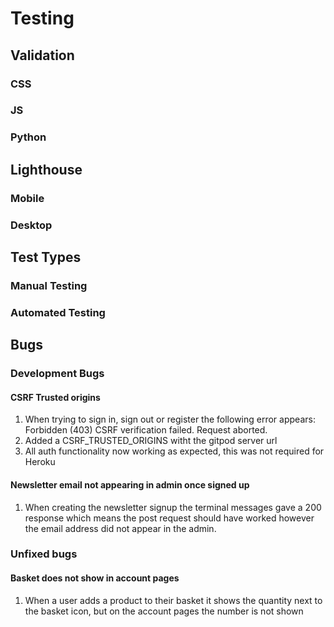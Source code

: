 # Testing

## Validation

### CSS

### JS

### Python

## Lighthouse

### Mobile

### Desktop

## Test Types

### Manual Testing

### Automated Testing

## Bugs

### Development Bugs

#### CSRF Trusted origins 
1. When trying to sign in, sign out or register the following error appears:
Forbidden (403)
CSRF verification failed. Request aborted.
2. Added a CSRF_TRUSTED_ORIGINS witht the gitpod server url
3. All auth functionality now working as expected, this was not required for Heroku

#### Newsletter email not appearing in admin once signed up
1. When creating the newsletter signup the terminal messages gave a 200 response which means the post request should have worked however the email address did not appear in the admin.

### Unfixed bugs

#### Basket does not show in account pages
1. When a user adds a product to their basket it shows the quantity next to the basket icon, but on the account pages the number is not shown

